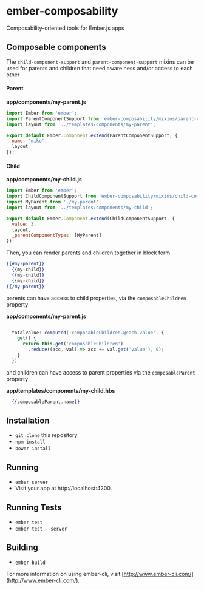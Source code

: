 # ember-composability

Composability-oriented tools for Ember.js apps

## Composable components

The `child-component-support` and `parent-component-support` mixins can be used for parents and children that need aware ness and/or access to each other

#### Parent

**app/components/my-parent.js**

````js
import Ember from 'ember';
import ParentComponentSupport from 'ember-composability/mixins/parent-component-support';
import layout from '../templates/components/my-parent';

export default Ember.Component.extend(ParentComponentSupport, {
  name: 'mike',
  layout
});

````

#### Child

**app/components/my-child.js**

````js
import Ember from 'ember';
import ChildComponentSupport from 'ember-composability/mixins/child-component-support';
import MyParent from './my-parent';
import layout from '../templates/components/my-child';

export default Ember.Component.extend(ChildComponentSupport, {
  value: 3,
  layout,
  _parentComponentTypes: [MyParent]
});

````

Then, you can render parents and children together in block form

````handlebars
{{#my-parent}}
  {{my-child}}
  {{my-child}}
  {{my-child}}
{{/my-parent}}

````

parents can have access to child properties, via the `composableChildren` property

**app/components/my-parent.js**

```javascript

  totalValue: computed('composableChildren.@each.value', {
    get() {
      return this.get('composableChildren')
        .reduce((acc, val) => acc += val.get('value'), 0);
    }
  })

```

and children can have access to parent properties via the `composableParent` property

**app/templates/components/my-child.hbs**

```handlebars
  {{composableParent.name}}

```


## Installation

* `git clone` this repository
* `npm install`
* `bower install`

## Running

* `ember server`
* Visit your app at http://localhost:4200.

## Running Tests

* `ember test`
* `ember test --server`

## Building

* `ember build`

For more information on using ember-cli, visit [http://www.ember-cli.com/](http://www.ember-cli.com/).
